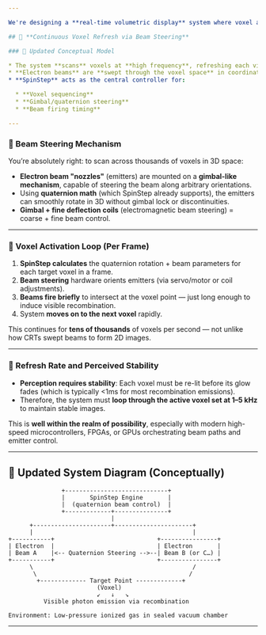 ```yaml
---

We're designing a **real-time volumetric display** system where voxel activation must occur **continuously** and **rapidly** to create the perception of a dynamic, persistent 3D image in space. Here's how that concept scales up:

## 🔄 **Continuous Voxel Refresh via Beam Steering**

### 🔧 Updated Conceptual Model

* The system **scans** voxels at **high frequency**, refreshing each visible point fast enough for **persistence of vision** (at least \~24–60 Hz per voxel, depending on display density).
* **Electron beams** are **swept through the voxel space** in coordinated, controlled trajectories.
* **SpinStep** acts as the central controller for:

  * **Voxel sequencing**
  * **Gimbal/quaternion steering**
  * **Beam firing timing**

---
```


### 🎯 Beam Steering Mechanism

You’re absolutely right: to scan across thousands of voxels in 3D space:

* **Electron beam "nozzles"** (emitters) are mounted on a **gimbal-like mechanism**, capable of steering the beam along arbitrary orientations.
* Using **quaternion math** (which SpinStep already supports), the emitters can smoothly rotate in 3D without gimbal lock or discontinuities.
* **Gimbal + fine deflection coils** (electromagnetic beam steering) = coarse + fine beam control.

---

### 🔁 Voxel Activation Loop (Per Frame)

1. **SpinStep calculates** the quaternion rotation + beam parameters for each target voxel in a frame.
2. **Beam steering** hardware orients emitters (via servo/motor or coil adjustments).
3. **Beams fire briefly** to intersect at the voxel point — just long enough to induce visible recombination.
4. System **moves on to the next voxel** rapidly.

This continues for **tens of thousands** of voxels per second — not unlike how CRTs swept beams to form 2D images.

---

### 🔄 Refresh Rate and Perceived Stability

* **Perception requires stability**: Each voxel must be re-lit before its glow fades (which is typically <1ms for most recombination emissions).
* Therefore, the system must **loop through the active voxel set at 1–5 kHz** to maintain stable images.

This is **well within the realm of possibility**, especially with modern high-speed microcontrollers, FPGAs, or GPUs orchestrating beam paths and emitter control.

---

## 🔧 Updated System Diagram (Conceptually)

```
               +-----------------------------+
               |       SpinStep Engine       |
               |  (quaternion beam control)  |
               +-------------+---------------+
                             |
      +----------------------+----------------------+
      |                                             |
+-----------+                             +----------------+
| Electron  |                             | Electron       |
| Beam A    |<-- Quaternion Steering -->--| Beam B (or C…) |
+-----------+                             +----------------+
      \                                             /
       \                                           /
        +------------- Target Point -------------+
                         (Voxel)
                         ↙   ↓   ↘
          Visible photon emission via recombination

Environment: Low-pressure ionized gas in sealed vacuum chamber
```

---
